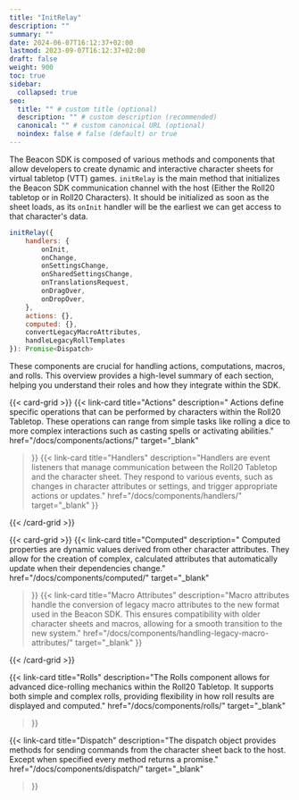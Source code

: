 ```yaml
---
title: "InitRelay"
description: ""
summary: ""
date: 2024-06-07T16:12:37+02:00
lastmod: 2023-09-07T16:12:37+02:00
draft: false
weight: 900
toc: true
sidebar:
  collapsed: true
seo:
  title: "" # custom title (optional)
  description: "" # custom description (recommended)
  canonical: "" # custom canonical URL (optional)
  noindex: false # false (default) or true
---
```

The Beacon SDK is composed of various methods and components that allow developers to create dynamic and interactive character sheets for virtual tabletop (VTT) games. `initRelay` is the main method that initializes the Beacon SDK communication channel with the host (Either the Roll20 tabletop or in Roll20 Characters). It should be initialized as soon as the sheet loads, as its `onInit` handler will be the earliest we can get access to that character's data.

```javascript
initRelay({
    handlers: {
        onInit,
        onChange,
        onSettingsChange,
        onSharedSettingsChange,
        onTranslationsRequest,
        onDragOver,
        onDropOver,
    },
    actions: {},
    computed: {},
    convertLegacyMacroAttributes,
    handleLegacyRollTemplates
}): Promise<Dispatch>
``` 
These components are crucial for handling actions, computations, macros, and rolls. This overview provides a high-level summary of each section, helping you understand their roles and how they integrate within the SDK.


{{< card-grid >}}
{{< link-card
  title="Actions"
  description=" Actions define specific operations that can be performed by characters within the Roll20 Tabletop. These operations can range from simple tasks like rolling a dice to more complex interactions such as casting spells or activating abilities."
  href="/docs/components/actions/"
  target="_blank"
>}}
{{< link-card
  title="Handlers"
  description="Handlers are event listeners that manage communication between the Roll20 Tabletop and the character sheet. They respond to various events, such as changes in character attributes or settings, and trigger appropriate actions or updates."
  href="/docs/components/handlers/"
  target="_blank"
>}}

{{< /card-grid >}}




{{< card-grid >}}
{{< link-card
  title="Computed"
  description=" Computed properties are dynamic values derived from other character attributes. They allow for the creation of complex, calculated attributes that automatically update when their dependencies change."
  href="/docs/components/computed/"
  target="_blank"
>}}
{{< link-card
  title="Macro Attributes"
  description="Macro attributes handle the conversion of legacy macro attributes to the new format used in the Beacon SDK. This ensures compatibility with older character sheets and macros, allowing for a smooth transition to the new system."
  href="/docs/components/handling-legacy-macro-attributes/"
  target="_blank"
>}}

{{< /card-grid >}}


{{< link-card
  title="Rolls"
  description="The Rolls component allows for advanced dice-rolling mechanics within the Roll20 Tabletop. It supports both simple and complex rolls, providing flexibility in how roll results are displayed and computed."
  href="/docs/components/rolls/"
  target="_blank"
>}}


{{< link-card
  title="Dispatch"
  description="The dispatch object provides methods for sending commands from the character sheet back to the host. Except when specified every method returns a promise."
  href="/docs/components/dispatch/"
  target="_blank"
>}}